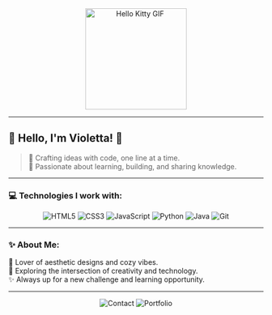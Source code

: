 <div align="center">
  <img src="https://i.imgur.com/E8ga4cR.gif" width="200" alt="Hello Kitty GIF">
</div>

---

## 🌸 **Hello, I'm Violetta!** 🌸

> 🌟 Crafting ideas with code, one line at a time.  
> 🌱 Passionate about learning, building, and sharing knowledge.

---

### **💻 Technologies I work with:**

<div align="center">
  <img src="https://img.shields.io/badge/HTML5-%23E34F26.svg?style=for-the-badge&logo=html5&logoColor=white" alt="HTML5">
  <img src="https://img.shields.io/badge/CSS3-%231572B6.svg?style=for-the-badge&logo=css3&logoColor=white" alt="CSS3">
  <img src="https://img.shields.io/badge/JavaScript-%23F7DF1E.svg?style=for-the-badge&logo=javascript&logoColor=black" alt="JavaScript">
  <img src="https://img.shields.io/badge/Python-%233776AB.svg?style=for-the-badge&logo=python&logoColor=white" alt="Python">
  <img src="https://img.shields.io/badge/Java-%23FF6F00.svg?style=for-the-badge&logo=java&logoColor=white" alt="Java">
  <img src="https://img.shields.io/badge/Git-%23F05032.svg?style=for-the-badge&logo=git&logoColor=white" alt="Git">
</div>

---

### **✨ About Me:**

🎨 Lover of aesthetic designs and cozy vibes.  
🌟 Exploring the intersection of creativity and technology.  
✨ Always up for a new challenge and learning opportunity.  

---

<div align="center">
  <img src="https://img.shields.io/badge/Contact-%23E4405F.svg?style=for-the-badge&logo=instagram&logoColor=white" alt="Contact">
  <img src="https://img.shields.io/badge/Portfolio-%234285F4.svg?style=for-the-badge&logo=google-chrome&logoColor=white" alt="Portfolio">
</div>
